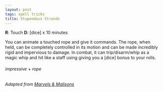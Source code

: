 ```yaml
---
layout: post
tags: spell tricks
title: Stupendous Strands
---
```

**R**: Touch		**D**: [dice] x 10 minutes

You can animate a touched rope and give it commands. The rope, when held, can be completely controlled in its motion and can be made incredibly rigid and impervious to damage. In combat, it can trip/disarm/whip as a magic whip and hit like a staff using giving you a [dice] bonus to your rolls. 

###### impressive + rope
###### Adapted from [Marvels & Malisons](https://www.drivethrurpg.com/product/211911/Marvels--Malisons)
